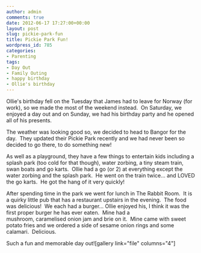 ```yaml
---
author: admin
comments: true
date: 2012-06-17 17:27:00+00:00
layout: post
slug: pickie-park-fun
title: Pickie Park Fun!
wordpress_id: 785
categories:
- Parenting
tags:
- Day Out
- Family Outing
- happy birthday
- Ollie's birthday
---
```


Ollie's birthday fell on the Tuesday that James had to leave for Norway (for work), so we made the most of the weekend instead.  On Saturday, we enjoyed a day out and on Sunday, we had his birthday party and he opened all of his presents.

The weather was looking good so, we decided to head to Bangor for the day.  They updated their Pickie Park recently and we had never been so decided to go there, to do something new!

As well as a playground, they have a few things to entertain kids including a splash park (too cold for that though), water zorbing, a tiny steam train, swan boats and go karts.  Ollie had a go (or 2) at everything except the water zorbing and the splash park.  He went on the train twice... and LOVED the go karts.  He got the hang of it very quickly!

After spending time in the park we went for lunch in The Rabbit Room.  It is a quirky little pub that has a restaurant upstairs in the evening.  The food was delicious!  We each had a burger... Ollie enjoyed his, I think it was the first proper burger he has ever eaten.  Mine had a mushroom, caramelised onion jam and brie on it.  Mine came with sweet potato fries and we ordered a side of sesame onion rings and some calamari.  Delicious.

Such a fun and memorable day out![gallery link="file" columns="4"]
